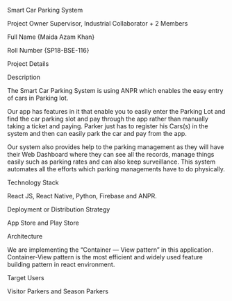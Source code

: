 Smart Car Parking System

Project Owner
Supervisor, Industrial Collaborator + 2 Members

Full Name
{Maida Azam Khan}

Roll Number
{SP18-BSE-116}


Project Details 

Description

The Smart Car Parking System is using ANPR which enables the easy entry of cars in Parking lot.

Our app has features in it that enable you to easily enter the Parking Lot and find the car parking slot and pay through the app rather than manually taking a ticket and paying. Parker just has to register his Cars(s) in the system and then can easily park the car and pay from the app.

Our system also provides help to the parking management as they will have their Web Dashboard where they can see all the records, manage things easily such as parking rates and can also keep surveillance. This system automates all the efforts which parking managements have to do physically.


Technology Stack

React JS, React Native, Python, Firebase and ANPR.


Deployment or Distribution Strategy

App Store and Play Store


Architecture

We are implementing the “Container — View pattern” in this application. Container-View pattern is the most efficient and widely used feature building pattern in react environment.


Target Users

Visitor Parkers and Season Parkers

